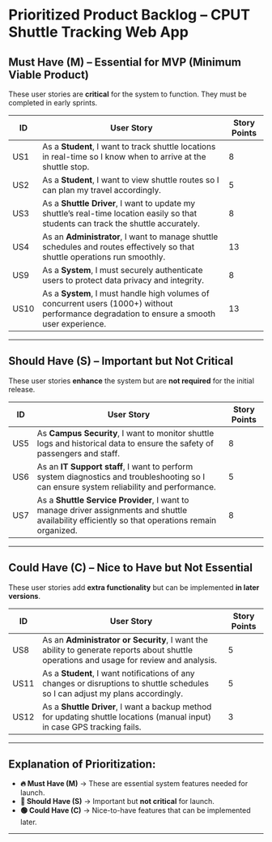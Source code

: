 # Prioritized Product Backlog – CPUT Shuttle Tracking Web App  

## **Must Have (M) – Essential for MVP (Minimum Viable Product)**  
These user stories are **critical** for the system to function. They must be completed in early sprints.  

| ID  | User Story | Story Points |
|-----|-------------------------------------------|--------------|
| US1  | As a **Student**, I want to track shuttle locations in real-time so I know when to arrive at the shuttle stop. | 8 |
| US2  | As a **Student**, I want to view shuttle routes so I can plan my travel accordingly. | 5 |
| US3  | As a **Shuttle Driver**, I want to update my shuttle’s real-time location easily so that students can track the shuttle accurately. | 8 |
| US4  | As an **Administrator**, I want to manage shuttle schedules and routes effectively so that shuttle operations run smoothly. | 13 |
| US9  | As a **System**, I must securely authenticate users to protect data privacy and integrity. | 8 |
| US10 | As a **System**, I must handle high volumes of concurrent users (1000+) without performance degradation to ensure a smooth user experience. | 13 |

---

## **Should Have (S) – Important but Not Critical**  
These user stories **enhance** the system but are **not required** for the initial release.  

| ID  | User Story | Story Points |
|-----|-------------------------------------------|--------------|
| US5  | As **Campus Security**, I want to monitor shuttle logs and historical data to ensure the safety of passengers and staff. | 8 |
| US6  | As an **IT Support staff**, I want to perform system diagnostics and troubleshooting so I can ensure system reliability and performance. | 5 |
| US7  | As a **Shuttle Service Provider**, I want to manage driver assignments and shuttle availability efficiently so that operations remain organized. | 8 |

---

## **Could Have (C) – Nice to Have but Not Essential**  
These user stories add **extra functionality** but can be implemented **in later versions**.  

| ID  | User Story | Story Points |
|-----|-------------------------------------------|--------------|
| US8  | As an **Administrator or Security**, I want the ability to generate reports about shuttle operations and usage for review and analysis. | 5 |
| US11 | As a **Student**, I want notifications of any changes or disruptions to shuttle schedules so I can adjust my plans accordingly. | 5 |
| US12 | As a **Shuttle Driver**, I want a backup method for updating shuttle locations (manual input) in case GPS tracking fails. | 3 |

---

## **Explanation of Prioritization:**
- **🔥 Must Have (M)** → These are essential system features needed for launch.  
- **🔹 Should Have (S)** → Important but **not critical** for launch.  
- **🟢 Could Have (C)** → Nice-to-have features that can be implemented later.  

---


